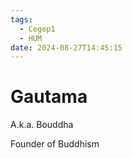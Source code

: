 ```yaml
---
tags:
  - Cegep1
  - HUM
date: 2024-08-27T14:45:15
---
```


# Gautama

A.k.a. Bouddha

Founder of Buddhism
